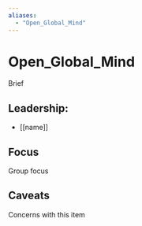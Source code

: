```yaml
---
aliases:
  - "Open_Global_Mind"
---
```

# Open_Global_Mind

Brief

## Leadership:

- [[name]]

## Focus

Group focus

## Caveats 

Concerns with this item